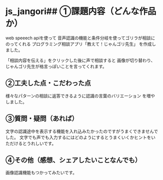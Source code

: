 # js_jangori## ①課題内容（どんな作品か）

web speeech apiを使って
音声認識の機能と条件分岐を使ってゴリラが相談にのってくれる
プログラミング相談アプリ「教えて！じゃんゴリ先生」
を作成しました。

「相談内容を伝える」をクリックした後に声で相談すると
画像が切り替わり、じゃんゴリ先生が格言っぽいことを言ってくれます。

## ②工夫した点・こだわった点
様々なパターンの相談に返答できるように認識の言葉のバリエーション
を増やしました。

## ③質問・疑問（あれば）
文字の認識途中を表示する機能を入れ込みたかったのですがうまくできませんでした。
文字でも声でも入力するにはどのようにするとうまくいくかヒントをいただけるとうれしいです。

## ④その他（感想、シェアしたいことなんでも）
画像認識機能もつかってみたいです。



